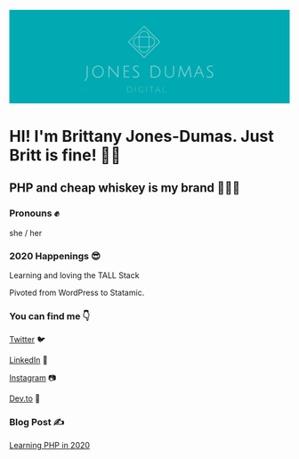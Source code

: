 ![Jones-Dumas Digital Logo](img/Name-Logo-Twitter-Header.png)


# HI! I'm Brittany Jones-Dumas. Just Britt is fine! 👋🤓

## PHP and cheap whiskey is my brand 💅🏾🥃


### Pronouns ✊
she / her 

### 2020 Happenings 😎
Learning and loving the TALL Stack 

Pivoted from WordPress to Statamic. 

### You can find me 👇
[Twitter](https://twitter.com/justbritt_jd) 🐦


[LinkedIn](https://www.linkedin.com/in/brittany-jones-dumas-731683107/) 💼


[Instagram](https://www.instagram.com/justbritt_jd/) 📷

[Dev.to](https://dev.to/justbritt_jd) 📝

### Blog Post ✍️
[Learning PHP in 2020](https://dev.to/justbritt_jd)
